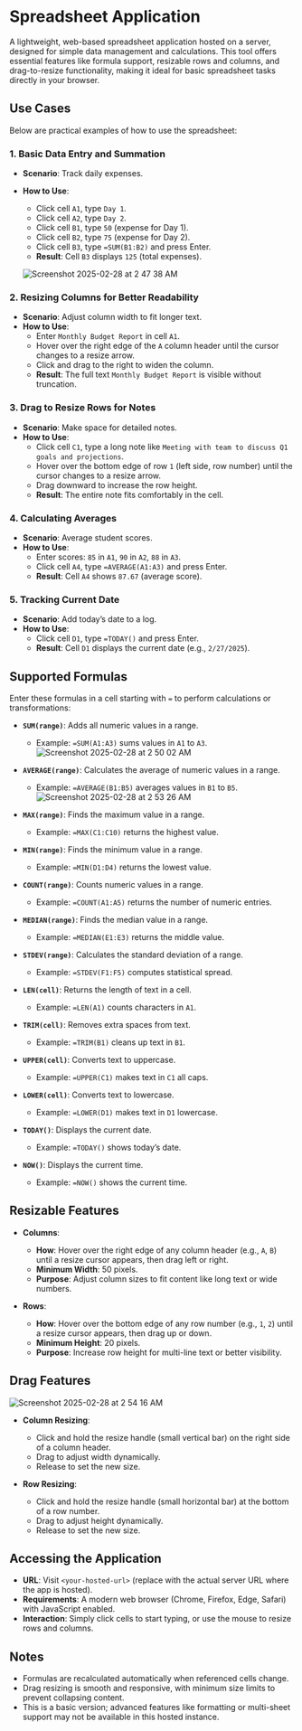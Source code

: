 # Spreadsheet Application

A lightweight, web-based spreadsheet application hosted on a server, designed for simple data management and calculations. This tool offers essential features like formula support, resizable rows and columns, and drag-to-resize functionality, making it ideal for basic spreadsheet tasks directly in your browser.

## Use Cases

Below are practical examples of how to use the spreadsheet:

### 1. Basic Data Entry and Summation
- **Scenario**: Track daily expenses.
- **How to Use**:
  - Click cell `A1`, type `Day 1`.
  - Click cell `A2`, type `Day 2`.
  - Click cell `B1`, type `50` (expense for Day 1).
  - Click cell `B2`, type `75` (expense for Day 2).
  - Click cell `B3`, type `=SUM(B1:B2)` and press Enter.
  - **Result**: Cell `B3` displays `125` (total expenses).
 
  ![Screenshot 2025-02-28 at 2 47 38 AM](https://github.com/user-attachments/assets/8c8e32d5-dca5-4890-bf94-8c4d9f8b836b)


### 2. Resizing Columns for Better Readability
- **Scenario**: Adjust column width to fit longer text.
- **How to Use**:
  - Enter `Monthly Budget Report` in cell `A1`.
  - Hover over the right edge of the `A` column header until the cursor changes to a resize arrow.
  - Click and drag to the right to widen the column.
  - **Result**: The full text `Monthly Budget Report` is visible without truncation.

### 3. Drag to Resize Rows for Notes
- **Scenario**: Make space for detailed notes.
- **How to Use**:
  - Click cell `C1`, type a long note like `Meeting with team to discuss Q1 goals and projections`.
  - Hover over the bottom edge of row `1` (left side, row number) until the cursor changes to a resize arrow.
  - Drag downward to increase the row height.
  - **Result**: The entire note fits comfortably in the cell.

### 4. Calculating Averages
- **Scenario**: Average student scores.
- **How to Use**:
  - Enter scores: `85` in `A1`, `90` in `A2`, `88` in `A3`.
  - Click cell `A4`, type `=AVERAGE(A1:A3)` and press Enter.
  - **Result**: Cell `A4` shows `87.67` (average score).

### 5. Tracking Current Date
- **Scenario**: Add today’s date to a log.
- **How to Use**:
  - Click cell `D1`, type `=TODAY()` and press Enter.
  - **Result**: Cell `D1` displays the current date (e.g., `2/27/2025`).

## Supported Formulas

Enter these formulas in a cell starting with `=` to perform calculations or transformations:

- **`SUM(range)`**: Adds all numeric values in a range.
  - Example: `=SUM(A1:A3)` sums values in `A1` to `A3`.
 ![Screenshot 2025-02-28 at 2 50 02 AM](https://github.com/user-attachments/assets/c4b9c96f-a54f-460f-b4f3-841dd79ee17a)

- **`AVERAGE(range)`**: Calculates the average of numeric values in a range.
  - Example: `=AVERAGE(B1:B5)` averages values in `B1` to `B5`.
    ![Screenshot 2025-02-28 at 2 53 26 AM](https://github.com/user-attachments/assets/698be154-a551-43b8-b9b9-027f92b14701)

- **`MAX(range)`**: Finds the maximum value in a range.
  - Example: `=MAX(C1:C10)` returns the highest value.
- **`MIN(range)`**: Finds the minimum value in a range.
  - Example: `=MIN(D1:D4)` returns the lowest value.
- **`COUNT(range)`**: Counts numeric values in a range.
  - Example: `=COUNT(A1:A5)` returns the number of numeric entries.
- **`MEDIAN(range)`**: Finds the median value in a range.
  - Example: `=MEDIAN(E1:E3)` returns the middle value.
- **`STDEV(range)`**: Calculates the standard deviation of a range.
  - Example: `=STDEV(F1:F5)` computes statistical spread.
- **`LEN(cell)`**: Returns the length of text in a cell.
  - Example: `=LEN(A1)` counts characters in `A1`.
- **`TRIM(cell)`**: Removes extra spaces from text.
  - Example: `=TRIM(B1)` cleans up text in `B1`.
- **`UPPER(cell)`**: Converts text to uppercase.
  - Example: `=UPPER(C1)` makes text in `C1` all caps.
- **`LOWER(cell)`**: Converts text to lowercase.
  - Example: `=LOWER(D1)` makes text in `D1` lowercase.
- **`TODAY()`**: Displays the current date.
  - Example: `=TODAY()` shows today’s date.
- **`NOW()`**: Displays the current time.
  - Example: `=NOW()` shows the current time.

## Resizable Features

- **Columns**:
  - **How**: Hover over the right edge of any column header (e.g., `A`, `B`) until a resize cursor appears, then drag left or right.
  - **Minimum Width**: 50 pixels.
  - **Purpose**: Adjust column sizes to fit content like long text or wide numbers.

- **Rows**:
  - **How**: Hover over the bottom edge of any row number (e.g., `1`, `2`) until a resize cursor appears, then drag up or down.
  - **Minimum Height**: 20 pixels.
  - **Purpose**: Increase row height for multi-line text or better visibility.

## Drag Features

![Screenshot 2025-02-28 at 2 54 16 AM](https://github.com/user-attachments/assets/8188eaa6-77ec-4506-85e3-4f4b7e62ba8f)


- **Column Resizing**:
  - Click and hold the resize handle (small vertical bar) on the right side of a column header.
  - Drag to adjust width dynamically.
  - Release to set the new size.

- **Row Resizing**:
  - Click and hold the resize handle (small horizontal bar) at the bottom of a row number.
  - Drag to adjust height dynamically.
  - Release to set the new size.
    

## Accessing the Application

- **URL**: Visit `<your-hosted-url>` (replace with the actual server URL where the app is hosted).
- **Requirements**: A modern web browser (Chrome, Firefox, Edge, Safari) with JavaScript enabled.
- **Interaction**: Simply click cells to start typing, or use the mouse to resize rows and columns.

## Notes

- Formulas are recalculated automatically when referenced cells change.
- Drag resizing is smooth and responsive, with minimum size limits to prevent collapsing content.
- This is a basic version; advanced features like formatting or multi-sheet support may not be available in this hosted instance.
